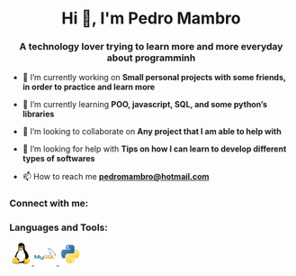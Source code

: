 <h1 align="center">Hi 👋, I'm Pedro Mambro</h1>
<h3 align="center">A technology lover trying to learn more and more everyday about programminh</h3>

- 🔭 I’m currently working on **Small personal projects with some friends, in order to practice and learn more**

- 🌱 I’m currently learning **POO, javascript, SQL, and some python’s libraries**

- 👯 I’m looking to collaborate on **Any project that I am able to help with**

- 🤝 I’m looking for help with **Tips on how I can learn to develop different types of softwares**

- 📫 How to reach me **pedromambro@hotmail.com**

<h3 align="left">Connect with me:</h3>
<p align="left">
</p>

<h3 align="left">Languages and Tools:</h3>
<p align="left"> <a href="https://www.linux.org/" target="_blank" rel="noreferrer"> <img src="https://raw.githubusercontent.com/devicons/devicon/master/icons/linux/linux-original.svg" alt="linux" width="40" height="40"/> </a> <a href="https://www.mysql.com/" target="_blank" rel="noreferrer"> <img src="https://raw.githubusercontent.com/devicons/devicon/master/icons/mysql/mysql-original-wordmark.svg" alt="mysql" width="40" height="40"/> </a> <a href="https://www.python.org" target="_blank" rel="noreferrer"> <img src="https://raw.githubusercontent.com/devicons/devicon/master/icons/python/python-original.svg" alt="python" width="40" height="40"/> </a> </p>

